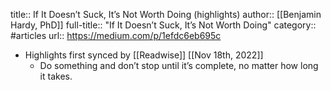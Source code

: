 title:: If It Doesn’t Suck, It’s Not Worth Doing (highlights)
author:: [[Benjamin Hardy, PhD]]
full-title:: "If It Doesn’t Suck, It’s Not Worth Doing"
category:: #articles
url:: https://medium.com/p/1efdc6eb695c

- Highlights first synced by [[Readwise]] [[Nov 18th, 2022]]
	- Do something and don’t stop until it’s complete, no matter how long it takes.